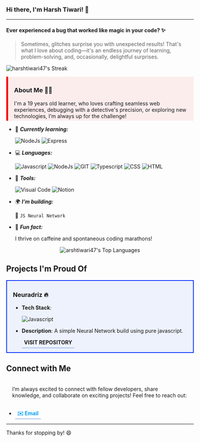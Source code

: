 ### Hi there, I'm Harsh Tiwari! 👋
---

 #### Ever experienced a bug that worked like magic in your code? ✨  
> Sometimes, glitches surprise you with unexpected results! That's what I love about coding—it's an endless journey of learning, problem-solving, and, occasionally, delightful surprises. 

![harshtiwari47's Streak](https://github-readme-streak-stats.herokuapp.com/?user=harshtiwari47&theme=vue-dark&hide_border=true)

<div style="background: #f46b6b1b; border-left: 5px solid #ff0000; padding: 4px 16px;">
<h3>About Me 🙋🏻</h3>
I'm a 19 years old learner, who loves crafting seamless web experiences, debugging with a detective's precision, or exploring new technologies, I’m always up for the challenge! 
</div>

- 🌱 ***Currently learning:***

   ![NodeJs](https://camo.githubusercontent.com/5246dafa982b85a26dac4082847dfdaa6a7c134064497ea8c4d1553a5eed82fc/68747470733a2f2f696d672e736869656c64732e696f2f62616467652f4e6f64652e6a732d3433383533442e7376673f7374796c653d666f722d7468652d6261646765266c6f676f3d6e6f64652e6a73266c6f676f436f6c6f723d7768697465) ![Express](https://camo.githubusercontent.com/f9270522d3dda13b2f504ebb8629a334d474b6f5d2191d2307922b6c7c52d70a/68747470733a2f2f696d672e736869656c64732e696f2f62616467652f457870726573732e6a732d3430344435393f7374796c653d666f722d7468652d6261646765266c6f676f3d65787072657373266c6f676f436f6c6f723d7768697465)
- 💻 ***Languages:***

   ![Javascript](https://camo.githubusercontent.com/d10abfab8c57e464869979db2ceb752bfc243e7158b9ae8433223a6936de8214/68747470733a2f2f696d672e736869656c64732e696f2f62616467652f4a6176615363726970742d4637444631452e7376673f7374796c653d666f722d7468652d6261646765266c6f676f3d6a617661736372697074266c6f676f436f6c6f723d7768697465) ![NodeJs](https://camo.githubusercontent.com/5246dafa982b85a26dac4082847dfdaa6a7c134064497ea8c4d1553a5eed82fc/68747470733a2f2f696d672e736869656c64732e696f2f62616467652f4e6f64652e6a732d3433383533442e7376673f7374796c653d666f722d7468652d6261646765266c6f676f3d6e6f64652e6a73266c6f676f436f6c6f723d7768697465) ![GIT](https://camo.githubusercontent.com/b0fb9ad6573ab51d6f22e6fcee7089903fc245c8ef5721219e061a223477e0ad/68747470733a2f2f696d672e736869656c64732e696f2f62616467652f4749542d4534344333303f7374796c653d666f722d7468652d6261646765266c6f676f3d676974266c6f676f436f6c6f723d7768697465) 
![Typescript](https://camo.githubusercontent.com/d4306b6002393f508cddbd58fdd60381e835c0ec3ee3ad7e1515cccd0e675a23/68747470733a2f2f696d672e736869656c64732e696f2f62616467652f547970655363726970742d3030333536333f7374796c653d666f722d7468652d6261646765266c6f676f3d74797065736372697074)
![CSS](https://camo.githubusercontent.com/ec2339aa1cdac257b83b0cb232eea54fc0cd6667602aedd8149e92b006d08ba8/68747470733a2f2f696d672e736869656c64732e696f2f62616467652f2d435353332d3135373242363f7374796c653d666f722d7468652d6261646765266c6f676f3d63737333) ![HTML](https://camo.githubusercontent.com/644fba7a146fde5261f5bdf1bda367950bf16cdcac8a8fccc7dd5482a3c25d2a/68747470733a2f2f696d672e736869656c64732e696f2f62616467652f2d48544d4c352d4533344632363f7374796c653d666f722d7468652d6261646765266c6f676f3d68746d6c35266c6f676f436f6c6f723d7768697465)
- 🔧 ***Tools:***

   ![Visual Code](https://camo.githubusercontent.com/97e77bb8ef2cb06bce18bd7d7979c4f9a1578e16c68c029908d6e04d14d6086e/68747470733a2f2f696d672e736869656c64732e696f2f62616467652f56697375616c5f53747564696f5f436f64652d3030373844343f7374796c653d666f722d7468652d6261646765266c6f676f3d76697375616c25323073747564696f253230636f6465266c6f676f436f6c6f723d7768697465) ![Notion](https://camo.githubusercontent.com/a0e4503e87270c05c76e1b69e7f68169b8323e1096b0febbabf4a2d988827100/68747470733a2f2f696d672e736869656c64732e696f2f62616467652f4e6f74696f6e2d3030303030303f7374796c653d666f722d7468652d6261646765266c6f676f3d6e6f74696f6e266c6f676f436f6c6f723d7768697465)
- 🌍 ***I’m building:***

   🤖 `JS Neural Network`
- 📖 ***Fun fact:***

   I thrive on caffeine and spontaneous coding marathons!

<p style="display: grid; place-items: center;">
<img alt="arshtiwari47's Top Languages" src="https://github-readme-stats.vercel.app/api/top-langs/?username=harshtiwari47&theme=vue-dark&show_icons=true&hide_border=true&layout=compact">
</p>

## Projects I'm Proud Of

<div style="background: #6b96f41b; border: 2px solid #002dff; padding: 4px 16px;">
<h3>Neuradriz 🔥</h3>

- <b>Tech Stack</b>:
  
  ![Javascript](https://camo.githubusercontent.com/d10abfab8c57e464869979db2ceb752bfc243e7158b9ae8433223a6936de8214/68747470733a2f2f696d672e736869656c64732e696f2f62616467652f4a6176615363726970742d4637444631452e7376673f7374796c653d666f722d7468652d6261646765266c6f676f3d6a617661736372697074266c6f676f436f6c6f723d7768697465)
- <b>Description</b>: A simple Neural Network build using pure javascript.

   <a style="text-decoration: none; padding: 6px; border-bottom: 1px solid #628dd8" href="https://github.com/harshtiwari47/neuradriz"><b>VISIT REPOSITORY</b></a>

</div>

## Connect with Me
<p style="padding: 16px">
I’m always excited to connect with fellow developers, share knowledge, and collaborate on exciting projects! Feel free to reach out:
<p>

-    <a style="text-decoration: none; padding: 6px; border-bottom: 1px solid #628dd8; color: #0ba0f5" href="mailto:hrsri.x@gmail.com"><b>✉️ Email</b></a>

---

Thanks for stopping by! 😄